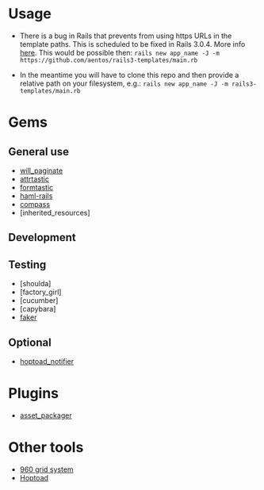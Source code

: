 Usage
=====

* There is a bug in Rails that prevents from using https URLs in the template paths. This is scheduled to be fixed in Rails 3.0.4. More info [here](https://rails.lighthouseapp.com/projects/8994/tickets/5926-bug-patch-allow-https-uris-to-be-supplied-for-rails-templates). This would be possible then:
`rails new app_name -J -m https://github.com/aentos/rails3-templates/main.rb`

* In the meantime you will have to clone this repo and then provide a relative path on your filesystem, e.g.:
`rails new app_name -J -m rails3-templates/main.rb`

Gems
====

General use
-----------
* [will_paginate](https://github.com/mislav/will_paginate)
* [attrtastic](https://github.com/MBO/attrtastic)
* [formtastic](https://github.com/justinfrench/formtastic)
* [haml-rails](https://github.com/indirect/haml-rails)
* [compass](https://github.com/chriseppstein/compass)
* [inherited_resources]

Development
-----------

Testing
-------
* [shoulda]
* [factory_girl]
* [cucumber]
* [capybara]
* [faker](http://faker.rubyforge.org/)

Optional
--------
* [hoptoad_notifier](https://github.com/thoughtbot/hoptoad_notifier)

Plugins
=======
* [asset_packager](https://github.com/sbecker/asset_packager)

Other tools
===========
* [960 grid system](http://960.gs/)
* [Hoptoad](http://hoptoadapp.com/)